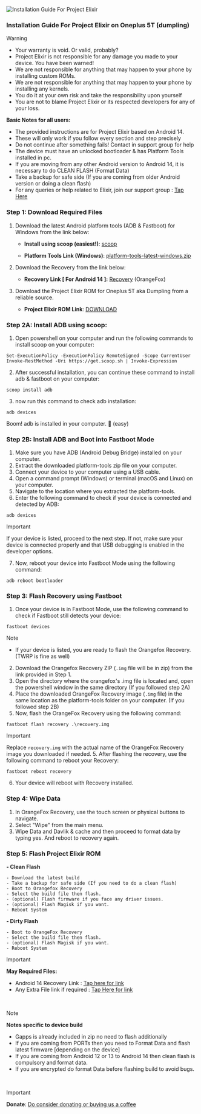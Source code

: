 ![Installation Guide For Project Elixir](https://i.imgur.com/42LxtAl.png)

### Installation Guide For Project Elixir on Oneplus 5T (dumpling)

> [!Warning]
>
> - Your warranty is void. Or valid, probably?
> - Project Elixir is not responsible for any damage you made to your device. You have been warned!
> - We are not responsible for anything that may happen to your phone by installing custom ROMs.
> - We are not responsible for anything that may happen to your phone by installing any kernels.
> - You do it at your own risk and take the responsibility upon yourself
> - You are not to blame Project Elixir or its respected developers for any of your loss.
>
> **Basic Notes for all users:**
>
> - The provided instructions are for Project Elixir based on Android 14.
> - These will only work if you follow every section and step precisely
> - Do not continue after something fails! Contact in support group for help
> - The device must have an unlocked bootloader & has Platform Tools installed in pc.
> - If you are moving from any other Android version to Android 14, it is necessary to do CLEAN FLASH (Format Data)
> - Take a backup for safe side (If you are coming from older Android version or doing a clean flash)
> - For any queries or help related to Elixir, join our support group : [Tap Here](https://telegram.me/Elixir_Discussion)

### Step 1: Download Required Files

1. Download the latest Android platform tools (ADB & Fastboot) for Windows from the link below:

   - **Install using scoop (easiest!)**: [scoop](https://scoop.sh)

   - **Platform Tools Link (Windows)**: [platform-tools-latest-windows.zip](https://dl.google.com/android/repository/platform-tools-latest-windows.zip)

2. Download the Recovery from the link below:

   - **Recovery Link [ For Android 14 ]:** [Recovery](https://sourceforge.net/projects/op5-5t/files/Android-12/OrangeFox/OrangeFox-R11.1_6_A12-Unofficial-OP5x5T.zip/download) (OrangeFox)

3. Download the Project Elixir ROM for Oneplus 5T aka Dumpling from a reliable source.
   - **Project Elixir ROM Link**: [DOWNLOAD](https://projectelixiros.com/download)

### Step 2A: Install ADB using scoop:

1. Open powershell on your computer and run the following commands to install scoop on your computer:

```
Set-ExecutionPolicy -ExecutionPolicy RemoteSigned -Scope CurrentUser
Invoke-RestMethod -Uri https://get.scoop.sh | Invoke-Expression
```

2. After successful installation, you can continue these command to install adb & fastboot on your computer:

```
scoop install adb
```

3. now run this command to check adb installation:

```
adb devices
```

Boom! adb is installed in your computer. 🎉 (easy)

### Step 2B: Install ADB and Boot into Fastboot Mode

1. Make sure you have ADB (Android Debug Bridge) installed on your computer.
2. Extract the downloaded platform-tools zip file on your computer.
3. Connect your device to your computer using a USB cable.
4. Open a command prompt (Windows) or terminal (macOS and Linux) on your computer.
5. Navigate to the location where you extracted the platform-tools.
6. Enter the following command to check if your device is connected and detected by ADB:

```
adb devices
```

> [!Important]
> If your device is listed, proceed to the next step. If not, make sure your device is connected properly and that USB debugging is enabled in the developer options.
7. Now, reboot your device into Fastboot Mode using the following command:

```
adb reboot bootloader
```

### Step 3: Flash Recovery using Fastboot

1. Once your device is in Fastboot Mode, use the following command to check if Fastboot still detects your device:

```
fastboot devices
```

> [!Note]
> - If your device is listed, you are ready to flash the Orangefox Recovery. (TWRP is fine as well)
2. Download the Orangefox Recovery ZIP (`.img` file will be in zip) from the link provided in Step 1.
3. Open the directory where the orangefox's .img file is located and, open the powershell window in the same directory (If you followed step 2A)
4. Place the downloaded OrangeFox Recovery image (`.img` file) in the same location as the platform-tools folder on your computer. (If you followed step 2B)
5. Now, flash the OrangeFox Recovery using the following command:

```
fastboot flash recovery .\recovery.img
```

> [!Important]
> Replace `recovery.img` with the actual name of the OrangeFox Recovery image you downloaded if needed. 5. After flashing the recovery, use the following command to reboot your Recovery:

```
fastboot reboot recovery
```

6. Your device will reboot with Recovery installed.

### Step 4: Wipe Data

1. In OrangeFox Recovery, use the touch screen or physical buttons to navigate.
2. Select "Wipe" from the main menu.
3. Wipe Data and Davlik & cache and then proceed to format data by typing yes. And reboot to recovery again.

### Step 5: Flash Project Elixir ROM

**- Clean Flash**

```
- Download the latest build
- Take a backup for safe side (If you need to do a clean flash)
- Boot to Orangefox Recovery
- Select the build file then flash.
- (optional) Flash firmware if you face any driver issues.
- (optional) Flash Magisk if you want.
- Reboot System
```

**- Dirty Flash**

```
- Boot to OrangeFox Recovery
- Select the build file then flash.
- (optional) Flash Magisk if you want.
- Reboot System
```

> [!Important]
> **May Required Files:**
> - Android 14 Recovery Link : [Tap here for link](https://sourceforge.net/projects/project-elixir/files/fourteen)
> - Any Extra File link if required : [Tap Here for link](https://sourceforge.net/projects/project-elixir/files/fourteen)

<br>

> [!Note]
> **Notes specific to device build**
> - Gapps is already included in zip no need to flash additionally
> - If you are coming from PORTs then you need to Format Data and flash latest firmware [depending on the device]
> - If you are coming from Android 12 or 13 to Android 14 then clean flash is compulsory and format data.
> - If you are encrypted do format Data before flashing build to avoid bugs.

<br>

> [!Important]
> **Donate**: [Do consider donating or buying us a coffee](https://projectelixiros.com/donate)
